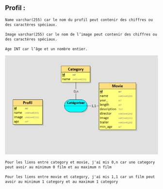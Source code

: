 ## Profil :

    Name varchar(255) car le nom du profil peut contenir des chiffres ou des caractères spéciaux.

    Image varchar(255) car le nom de l’image peut contenir des chiffres ou des caractères spéciaux.

    Age INT car l’âge et un nombre entier.

![alt text](image.png)

    Pour les liens entre category et movie, j'ai mis 0,n car une category peut avoir au minimum 0 film et au maximum n film

    Pour les liens entre movie et category, j'ai mis 1,1 car un film peut   avoir au minimum 1 category et au maximum 1 category